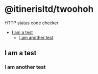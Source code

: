 # @itinerisltd/twoohoh

HTTP status code checker

<!-- START doctoc generated TOC please keep comment here to allow auto update -->
<!-- DON'T EDIT THIS SECTION, INSTEAD RE-RUN doctoc TO UPDATE -->


- [I am a test](#i-am-a-test)
  - [I am another test](#i-am-another-test)

<!-- END doctoc generated TOC please keep comment here to allow auto update -->

## I am a test

### I am another test
